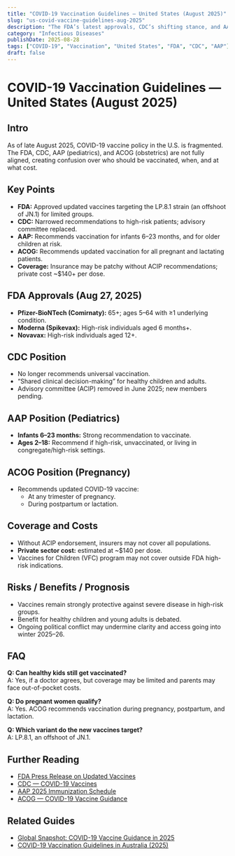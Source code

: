 ```yaml
---
title: "COVID-19 Vaccination Guidelines — United States (August 2025)"
slug: "us-covid-vaccine-guidelines-aug-2025"
description: "The FDA’s latest approvals, CDC’s shifting stance, and AAP/ACOG recommendations on COVID-19 vaccination as of August 2025."
category: "Infectious Diseases"
publishDate: 2025-08-28
tags: ["COVID-19", "Vaccination", "United States", "FDA", "CDC", "AAP"]
draft: false
---
```


# COVID-19 Vaccination Guidelines — United States (August 2025)

## Intro
As of late August 2025, COVID-19 vaccine policy in the U.S. is fragmented.  
The FDA, CDC, AAP (pediatrics), and ACOG (obstetrics) are not fully aligned, creating confusion over who should be vaccinated, when, and at what cost.

## Key Points
- **FDA:** Approved updated vaccines targeting the LP.8.1 strain (an offshoot of JN.1) for limited groups.  
- **CDC:** Narrowed recommendations to high-risk patients; advisory committee replaced.  
- **AAP:** Recommends vaccination for infants 6–23 months, and for older children at risk.  
- **ACOG:** Recommends updated vaccination for all pregnant and lactating patients.  
- **Coverage:** Insurance may be patchy without ACIP recommendations; private cost ~$140+ per dose.

## FDA Approvals (Aug 27, 2025)
- **Pfizer-BioNTech (Comirnaty):** 65+; ages 5–64 with ≥1 underlying condition.  
- **Moderna (Spikevax):** High-risk individuals aged 6 months+.  
- **Novavax:** High-risk individuals aged 12+.  

## CDC Position
- No longer recommends universal vaccination.  
- “Shared clinical decision-making” for healthy children and adults.  
- Advisory committee (ACIP) removed in June 2025; new members pending.  

## AAP Position (Pediatrics)
- **Infants 6–23 months:** Strong recommendation to vaccinate.  
- **Ages 2–18:** Recommend if high-risk, unvaccinated, or living in congregate/high-risk settings.  

## ACOG Position (Pregnancy)
- Recommends updated COVID-19 vaccine:  
  - At any trimester of pregnancy.  
  - During postpartum or lactation.  

## Coverage and Costs
- Without ACIP endorsement, insurers may not cover all populations.  
- **Private sector cost:** estimated at ~$140 per dose.  
- Vaccines for Children (VFC) program may not cover outside FDA high-risk indications.  

## Risks / Benefits / Prognosis
- Vaccines remain strongly protective against severe disease in high-risk groups.  
- Benefit for healthy children and young adults is debated.  
- Ongoing political conflict may undermine clarity and access going into winter 2025–26.

## FAQ
**Q: Can healthy kids still get vaccinated?**  
A: Yes, if a doctor agrees, but coverage may be limited and parents may face out-of-pocket costs.  

**Q: Do pregnant women qualify?**  
A: Yes. ACOG recommends vaccination during pregnancy, postpartum, and lactation.  

**Q: Which variant do the new vaccines target?**  
A: LP.8.1, an offshoot of JN.1.  

## Further Reading
- [FDA Press Release on Updated Vaccines](https://www.fda.gov/news-events/press-announcements)  
- [CDC — COVID-19 Vaccines](https://www.cdc.gov/coronavirus/2019-ncov/vaccines/index.html)  
- [AAP 2025 Immunization Schedule](https://www.aap.org/)  
- [ACOG — COVID-19 Vaccine Guidance](https://www.acog.org/clinical/covid-19)  

## Related Guides
- [Global Snapshot: COVID-19 Vaccine Guidance in 2025](/posts/global-covid-vaccine-guidance-2025)  
- [COVID-19 Vaccination Guidelines in Australia (2025)](/posts/australia-covid-vaccine-guidelines-2025)  
